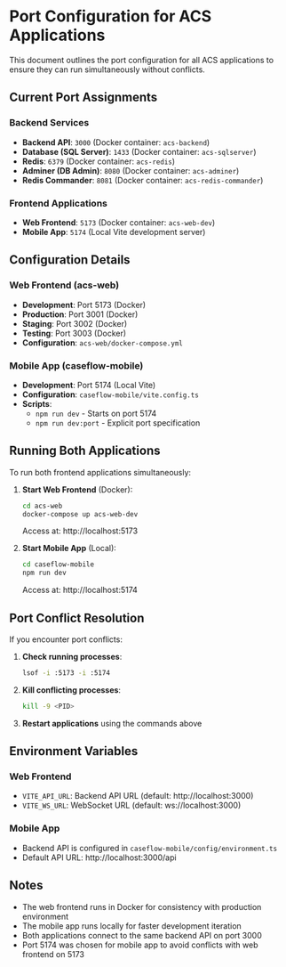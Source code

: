 # Port Configuration for ACS Applications

This document outlines the port configuration for all ACS applications to ensure they can run simultaneously without conflicts.

## Current Port Assignments

### Backend Services
- **Backend API**: `3000` (Docker container: `acs-backend`)
- **Database (SQL Server)**: `1433` (Docker container: `acs-sqlserver`)
- **Redis**: `6379` (Docker container: `acs-redis`)
- **Adminer (DB Admin)**: `8080` (Docker container: `acs-adminer`)
- **Redis Commander**: `8081` (Docker container: `acs-redis-commander`)

### Frontend Applications
- **Web Frontend**: `5173` (Docker container: `acs-web-dev`)
- **Mobile App**: `5174` (Local Vite development server)

## Configuration Details

### Web Frontend (acs-web)
- **Development**: Port 5173 (Docker)
- **Production**: Port 3001 (Docker)
- **Staging**: Port 3002 (Docker)
- **Testing**: Port 3003 (Docker)
- **Configuration**: `acs-web/docker-compose.yml`

### Mobile App (caseflow-mobile)
- **Development**: Port 5174 (Local Vite)
- **Configuration**: `caseflow-mobile/vite.config.ts`
- **Scripts**: 
  - `npm run dev` - Starts on port 5174
  - `npm run dev:port` - Explicit port specification

## Running Both Applications

To run both frontend applications simultaneously:

1. **Start Web Frontend** (Docker):
   ```bash
   cd acs-web
   docker-compose up acs-web-dev
   ```
   Access at: http://localhost:5173

2. **Start Mobile App** (Local):
   ```bash
   cd caseflow-mobile
   npm run dev
   ```
   Access at: http://localhost:5174

## Port Conflict Resolution

If you encounter port conflicts:

1. **Check running processes**:
   ```bash
   lsof -i :5173 -i :5174
   ```

2. **Kill conflicting processes**:
   ```bash
   kill -9 <PID>
   ```

3. **Restart applications** using the commands above

## Environment Variables

### Web Frontend
- `VITE_API_URL`: Backend API URL (default: http://localhost:3000)
- `VITE_WS_URL`: WebSocket URL (default: ws://localhost:3000)

### Mobile App
- Backend API is configured in `caseflow-mobile/config/environment.ts`
- Default API URL: http://localhost:3000/api

## Notes

- The web frontend runs in Docker for consistency with production environment
- The mobile app runs locally for faster development iteration
- Both applications connect to the same backend API on port 3000
- Port 5174 was chosen for mobile app to avoid conflicts with web frontend on 5173
